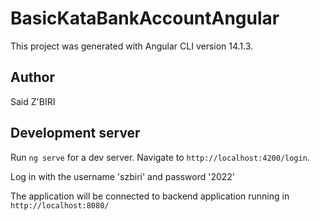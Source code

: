 # BasicKataBankAccountAngular

This project was generated with Angular CLI version 14.1.3.

## Author

Said Z'BIRI

## Development server

Run `ng serve` for a dev server. Navigate to `http://localhost:4200/login`. 

Log in with the username 'szbiri' and password '2022'

The application will be connected to backend application running in `http://localhost:8080/`


